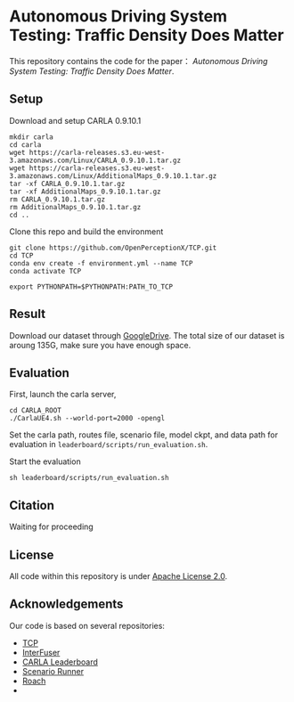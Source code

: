# Autonomous Driving System Testing: Traffic Density Does Matter

This repository contains the code for the paper： *Autonomous Driving System Testing: Traffic
Density Does Matter*.

## Setup

Download and setup CARLA 0.9.10.1

```
mkdir carla
cd carla
wget https://carla-releases.s3.eu-west-3.amazonaws.com/Linux/CARLA_0.9.10.1.tar.gz
wget https://carla-releases.s3.eu-west-3.amazonaws.com/Linux/AdditionalMaps_0.9.10.1.tar.gz
tar -xf CARLA_0.9.10.1.tar.gz
tar -xf AdditionalMaps_0.9.10.1.tar.gz
rm CARLA_0.9.10.1.tar.gz
rm AdditionalMaps_0.9.10.1.tar.gz
cd ..
```

Clone this repo and build the environment

```
git clone https://github.com/OpenPerceptionX/TCP.git
cd TCP
conda env create -f environment.yml --name TCP
conda activate TCP
```

```
export PYTHONPATH=$PYTHONPATH:PATH_TO_TCP
```

## Result

Download our dataset through [GoogleDrive](). The total size of our dataset is aroung 135G, make sure you have enough space.

## Evaluation

First, launch the carla server,

```
cd CARLA_ROOT
./CarlaUE4.sh --world-port=2000 -opengl
```

Set the carla path, routes file, scenario file, model ckpt, and data path for evaluation in ``leaderboard/scripts/run_evaluation.sh``.

Start the evaluation

```
sh leaderboard/scripts/run_evaluation.sh
```

## Citation

Waiting for proceeding

## License

All code within this repository is under [Apache License 2.0](https://www.apache.org/licenses/LICENSE-2.0).

## Acknowledgements

Our code is based on several repositories:

- [TCP](https://github.com/OpenDriveLab/TCP)
- [InterFuser](https://github.com/opendilab/InterFuser)
- [CARLA Leaderboard](https://github.com/carla-simulator/leaderboard)
- [Scenario Runner](https://github.com/carla-simulator/scenario_runner)
- [Roach](https://github.com/zhejz/carla-roach)
-
